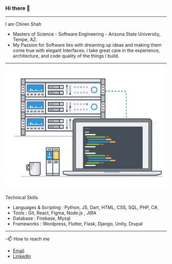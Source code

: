 ### Hi there 👋
---

I am Chiren Shah
- Masters of Science - Software Engineering - Arizona State University, Tempe, AZ.
- My Passion for Software lies with dreaming up ideas and making them come true with elegant Interfaces. i take great care in the experience, architecture, and code quality of the things I build.

---
![](https://github.com/chirenshah/chirenshah/blob/main/giphy.webp)

Technical Skills
- Languages & Scripting : Python, JS, Dart, HTML, CSS, SQL, PHP, C#,
- Tools : Git, React, Figma, Node.js , JIRA
- Database : Firebase, Mysql
- Frameworks : Wordpress, Flutter, Flask, Django, Unity, Drupal

---
-📫 How to reach me
  - [Email](mailto:cshah13@asu.edu)
  - [LinkedIn](https://www.linkedin.com/in/chiren-shah)


<!--
**chirenshah/chirenshah** is a ✨ _special_ ✨ repository because its `README.md` (this file) appears on your GitHub profile.

Here are some ideas to get you started:

- 🔭 I’m currently working on ...
- 🌱 I’m currently learning ...
- 👯 I’m looking to collaborate on ...
- 🤔 I’m looking for help with ...
- 💬 Ask me about ...
- 📫 How to reach me: ...
- 😄 Pronouns: ...
- ⚡ Fun fact: ...
-->
